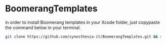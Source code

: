 # BoomerangTemplates

in order to install Boomerang templates in your Xcode folder, just copypaste the command below in your terminal.

```bash
git clone https://github.com/synesthesia-it/BoomerangTemplates.git && sh BoomerangTemplates/installBoomerangTemplates.sh
```
